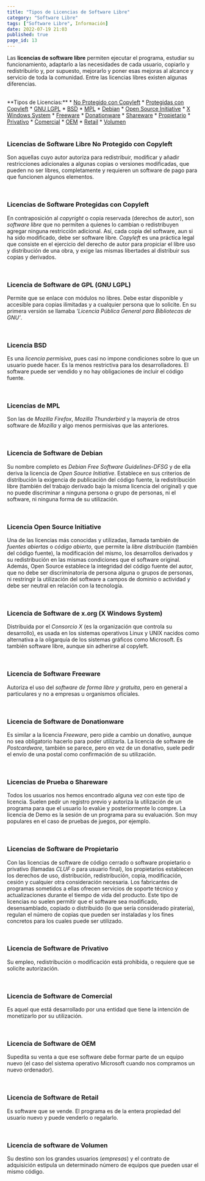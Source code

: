 ```yaml
---
title: "Tipos de Licencias de Software Libre"
category: "Software Libre"
tags: ["Software Libre", Información]
date: 2022-07-19 21:03
published: true
page_id: 13
---
```


Las **licencias de software libre** permiten ejecutar el programa, estudiar su funcionamiento, adaptarlo a las necesidades de cada usuario, copiarlo y redistribuirlo y, por supuesto, mejorarlo y poner esas mejoras al alcance y servicio de toda la comunidad. Entre las licencias libres existen algunas diferencias.

<br>
**Tipos de Licencias:**
* <a href="#No Protegido con Copyleft">No Protegido con Copyleft</a>
* <a href="#Protegidas con Copyleft">Protegidas con Copyleft</a>
* <a href="#GNU LGPL">GNU LGPL</a>
* <a href="#BSD">BSD</a>
* <a href="#MPL">MPL</a>
* <a href="#Debian">Debian</a>
* <a href="#Open Source Initiative">Open Source Initiative</a>
* <a href="#X Windows System">X Windows System</a>
* <a href="#Freeware">Freeware</a>
* <a href="#Donationware">Donationware</a>
* <a href="#Shareware">Shareware</a>
* <a href="#Propietario">Propietario</a>
* <a href="#Privativo">Privativo</a>
* <a href="#Comercial">Comercial</a>
* <a href="#OEM">OEM</a>
* <a href="#Retail">Retail</a>
* <a href="#Volumen">Volumen</a>

<div id="No Protegido con Copyleft"><br></div>

### Licencias de Software Libre No Protegido con Copyleft

Son aquellas cuyo autor autoriza para redistribuir, modificar y añadir restricciones adicionales a algunas copias o versiones modificadas, que pueden no ser libres, completamente y requieren un software de pago para que funcionen algunos elementos.

<div id="Protegidas con Copyleft"><br></div>

### Licencias de Software Protegidas con Copyleft

En contraposición al *copyright* o copia reservada (derechos de autor), son *software libre* que no permiten a quienes lo cambian o redistribuyen agregar ninguna restricción adicional. Así, cada copia del software, aun si ha sido modificado, debe ser software libre. *Copyleft* es una práctica legal que consiste en el ejercicio del derecho de autor para propiciar el libre uso y distribución de una obra, y exige las mismas libertades al distribuir sus copias y derivados.

<div id="GNU LGPL"><br></div>

### Licencia de Software de GPL (GNU LGPL)

Permite que se enlace con módulos no libres. Debe estar disponible y accesible para copias ilimitadas y a cualquier persona que lo solicite. En su primera versión se llamaba *‘Licencia Pública General para Bibliotecas de GNU’*.

<div id="BSD"><br></div>

### Licencia BSD

Es una *licencia permisiva*, pues casi no impone condiciones sobre lo que un usuario puede hacer. Es la menos restrictiva para los desarrolladores. El software puede ser vendido y no hay obligaciones de incluir el código fuente.

<div id="MPL"><br></div>

### Licencias de MPL

Son las de *Mozilla Firefox*, *Mozilla Thunderbird* y la mayoría de otros software de *Mozilla* y algo menos permisivas que las anteriores.

<div id="Debian"><br></div>

### Licencia de Software de Debian

Su nombre completo es *Debian Free Software Guidelines-DFSG* y de ella deriva la licencia de *Open Source Initiative*. Establece en sus criterios de distribución la exigencia de publicación del código fuente, la redistribución libre (también del trabajo derivado bajo la misma licencia del original) y que no puede discriminar a ninguna persona o grupo de personas, ni el software, ni ninguna forma de su utilización.

<div id="Open Source Initiative"><br></div>

### Licencia Open Source Initiative

Una de las licencias más conocidas y utilizadas, llamada también de *fuentes abiertas* o *código abierto*, que permite la *libre distribución* (también del código fuente), la modificación del mismo, los desarrollos derivados y su redistribución en las mismas condiciones que el software original. Además, Open Source establece la integridad del código fuente del autor, que no debe ser discriminatoria de persona alguna o grupos de personas, ni restringir la utilización del software a campos de dominio o actividad y debe ser neutral en relación con la tecnología.

<div id="X Windows System"><br></div>

### Licencia de Software de x.org (X Windows System)

Distribuida por el *Consorcio X* (es la organización que controla su desarrollo), es usada en los sistemas operativos Linux y UNIX nacidos como alternativa a la oligarquía de los sistemas gráficos como Microsoft. Es también software libre, aunque sin adherirse al copyleft.

<div id="Freeware"><br></div>

### Licencia de Software Freeware

Autoriza el uso del *software de forma libre y gratuita*, pero en general a particulares y no a empresas u organismos oficiales.

<div id="Donationware"><br></div>

### Licencia de Software de Donationware

Es similar a la licencia *Freeware*, pero pide a cambio un donativo, aunque no sea obligatorio hacerlo para poder utilizarla. La licencia de software de *Postcardware*, también se parece, pero en vez de un donativo, suele pedir el envío de una postal como confirmación de su utilización.

<div id="Shareware"><br></div>

### Licencias de Prueba o Shareware

Todos los usuarios nos hemos encontrado alguna vez con este tipo de licencia. Suelen pedir un registro previo y autoriza la utilización de un programa para que el usuario lo evalúe y posteriormente lo compre. La licencia de Demo es la sesión de un programa para su evaluación. Son muy populares en el caso de pruebas de juegos, por ejemplo.

<div id="Propietario"><br></div>

### Licencias de Software de Propietario

Con las licencias de software de código cerrado o software propietario o privativo (llamadas *CLUF* o para usuario final), los propietarios establecen los derechos de uso, distribución, redistribución, copia, modificación, cesión y cualquier otra consideración necesaria. Los fabricantes de programas sometidos a ellas ofrecen servicios de soporte técnico y actualizaciones durante el tiempo de vida del producto.
Este tipo de licencias no suelen permitir que el software sea modificado, desensamblado, copiado o distribuido (lo que sería considerado piratería), regulan el número de copias que pueden ser instaladas y los fines concretos para los cuales puede ser utilizado.

<div id="Privativo"><br></div>

### Licencia de Software de Privativo

Su empleo, redistribución o modificación está prohibida, o requiere que se solicite autorización.

<div id="Comercial"><br></div>

### Licencia de Software de Comercial

Es aquel que está desarrollado por una entidad que tiene la intención de monetizarlo por su utilización.

<div id="OEM"><br></div>

### Licencia de Software de OEM

Supedita su venta a que ese software debe formar parte de un equipo nuevo (el caso del sistema operativo Microsoft cuando nos compramos un nuevo ordenador).

<div id="Retail"><br></div>

### Licencia de Software de Retail

Es software que se vende. El programa es de la entera propiedad del usuario nuevo y puede venderlo o regalarlo.

<div id="Volumen"><br></div>

### Licencia de software de Volumen

Su destino son los grandes usuarios (*empresas*) y el contrato de adquisición estipula un determinado número de equipos que pueden usar el mismo código.
